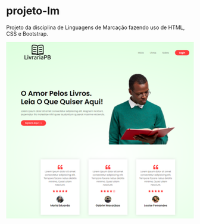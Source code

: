 # projeto-lm
 Projeto da disciplina de Linguagens de Marcação fazendo uso de HTML, CSS e Bootstrap.

![Screenshot](images/screenshot.png)
